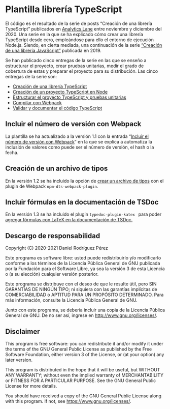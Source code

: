 # Plantilla librería TypeScript

El código es el resultado de la serie de posts “Creación de una librería
TypeScript” publicados en [Analytics Lane](https://www.analyticslane.com/)
entre noviembre y diciembre del 2020. Una serie en la que se ha explicado cómo
crear una librería TypeScript desde cero, empleándose para ello el entorno de
ejecución Node.js. Siendo, en cierta mediada, una continuación de la serie
[“Creación de una librería JavaScript”](https://www.analyticslane.com/2019/02/08/creacion-de-una-libreria-javascript/)
publicada en 2019.

Se han publicado cinco entregas de la serie en las que se enseño a estructurar
el proyecto, crear pruebas unitarias, medir el grado de cobertura de estas y
preparar el proyecto para su distribución. Las cinco entregas de la serie son:

- [Creación de una librería TypeScript](https://www.analyticslane.com/2020/11/18/creacion-de-una-libreria-typescript/)
- [Creación de un proyecto TypeScript en Node](https://www.analyticslane.com/2020/11/25/creacion-de-un-proyecto-typescript-en-node-2o-parte-creacion-de-una-libreria-typescript/)
- [Estructurar el proyecto TypeScript y pruebas unitarias](https://www.analyticslane.com/2020/12/02/estructurar-el-proyecto-typescript-y-pruebas-unitarias-3o-parte-creacion-de-una-libreria-typescript/)
- [Compilar con Webpack](https://www.analyticslane.com/2020/12/09/compilar-con-webpack-4o-parte-creacion-de-una-libreria-typescript/)
- [Validar y documentar el código TypeScript](https://www.analyticslane.com/2020/12/16/validar-y-documentar-el-codigo-typescript-5o-y-ultima-parte-creacion-de-una-libreria-typescript/)

## Incluir el número de versión con Webpack

La plantilla se ha actualizado a la versión 1.1 con la entrada
“[Incluir el número de versión con Webpack](https://www.analyticslane.com/2021/02/03/incluir-el-numero-de-version-con-webpack/)”
en la que se explica a automatiza la inclusión de valores como puede ser el
número de versión, el hash o la fecha.

## Creación de un archivo de tipos 

En la versión 1.2 se ha incluido la opción de [crear un archivo de tipos](https://www.analyticslane.com/2021/06/16/creacion-de-un-unico-archivo-de-tipos-de-una-libreria-typescript/)
con el plugin de Webpack `npm-dts-webpack-plugin`.

## Incluir fórmulas en la documentación de TSDoc

En la versión 1.3 se ha incluido el plugin `typedoc-plugin-katex ` para poder
[agregar fórmulas con LaTeX en la documentación de TSDoc.](https://www.analyticslane.com/2023/03/08/incluir-formulas-en-la-documentacion-de-tsdoc/)

## Descargo de responsabilidad

Copyright (C) 2020-2021 Daniel Rodríguez Pérez

Este programa es software libre: usted puede redistribuirlo y/o modificarlo
conforme a los términos de la Licencia Pública General de GNU publicada por
la Fundación para el Software Libre, ya sea la versión 3 de esta Licencia o
(a su elección) cualquier versión posterior.

Este programa se distribuye con el deseo de que le resulte útil, pero SIN
GARANTÍAS DE NINGÚN TIPO; ni siquiera con las garantías implícitas de
COMERCIABILIDAD o APTITUD PARA UN PROPÓSITO DETERMINADO. Para más información,
consulte la Licencia Pública General de GNU.

Junto con este programa, se debería incluir una copia de la Licencia Pública
General de GNU. De no ser así, ingrese en <http://www.gnu.org/licenses/>.

## Disclaimer

This program is free software: you can redistribute it and/or modify
it under the terms of the GNU General Public License as published by
the Free Software Foundation, either version 3 of the License, or
(at your option) any later version.

This program is distributed in the hope that it will be useful,
but WITHOUT ANY WARRANTY; without even the implied warranty of
MERCHANTABILITY or FITNESS FOR A PARTICULAR PURPOSE. See the
GNU General Public License for more details.

You should have received a copy of the GNU General Public License
along with this program. If not, see <https://www.gnu.org/licenses/>.
